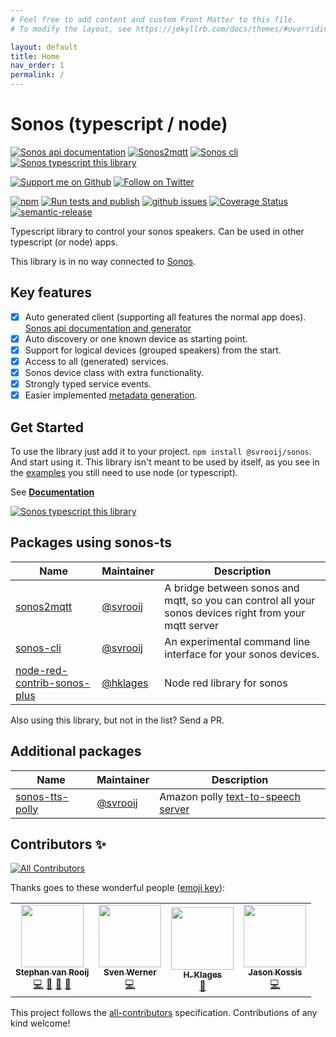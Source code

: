 ```yaml
---
# Feel free to add content and custom Front Matter to this file.
# To modify the layout, see https://jekyllrb.com/docs/themes/#overriding-theme-defaults

layout: default
title: Home
nav_order: 1
permalink: /
---
```


# Sonos (typescript / node)

[![Sonos api documentation][badge_sonos-docs]][link_sonos-docs]
[![Sonos2mqtt][badge_sonos-mqtt]][link_sonos-mqtt]
[![Sonos cli][badge_sonos-cli]][link_sonos-cli]
[![Sonos typescript this library][badge_sonos-typescript]][link_sonos-typescript]

[![Support me on Github][badge_sponsor]][link_sponsor]
[![Follow on Twitter][badge_twitter]][link_twitter]

[![npm][badge_npm]][link_npm]
[![Run tests and publish][badge_build]][link_build]
[![github issues][badge_issues]][link_issues]
[![Coverage Status][badge_coverage]](https://coveralls.io/github/svrooij/node-sonos-ts?branch=master)
[![semantic-release](https://img.shields.io/badge/%20%20%F0%9F%93%A6%F0%9F%9A%80-semantic--release-e10079.svg?style=for-the-badge)](//github.com/semantic-release/semantic-release)

Typescript library to control your sonos speakers. Can be used in other typescript (or node) apps.

This library is in no way connected to [Sonos](//en.wikipedia.org/wiki/Sonos).

## Key features

- [x] Auto generated client (supporting all features the normal app does). [Sonos api documentation and generator][link_sonos-docs]
- [x] Auto discovery or one known device as starting point.
- [x] Support for logical devices (grouped speakers) from the start.
- [x] Access to all (generated) services.
- [x] Sonos device class with extra functionality.
- [x] Strongly typed service events.
- [x] Easier implemented [metadata generation](https://github.com/svrooij/node-sonos-ts/blob/master/src/helpers/metadata-helper.ts).

## Get Started

To use the library just add it to your project. `npm install @svrooij/sonos`. And start using it. This library isn't meant to be used by itself, as you see in the [examples](https://github.com/svrooij/node-sonos-ts/tree/master/examples) you still need to use node (or typescript).

See **[Documentation](https://sonos-ts.svrooij.io/getting-started.html)**

[![Sonos typescript this library][badge_sonos-typescript]][link_sonos-typescript]

## Packages using sonos-ts

|Name|Maintainer|Description|
|----|----------|----------|
|[sonos2mqtt](https://svrooij.github.io/sonos2mqtt)|[@svrooij](//github.com/svrooij)|A bridge between sonos and mqtt, so you can control all your sonos devices right from your mqtt server|
|[sonos-cli](//github.com/svrooij/sonos-cli)|[@svrooij](//github.com/svrooij)|An experimental command line interface for your sonos devices.|
|[node-red-contrib-sonos-plus](https://www.npmjs.com/package/node-red-contrib-sonos-plus)|[@hklages](//github.com/hklages)|Node red library for sonos|

Also using this library, but not in the list? Send a PR.

## Additional packages

|Name|Maintainer|Description|
|----|----------|----------|
|[sonos-tts-polly](//github.com/svrooij/node-sonos-tts-polly)|[@svrooij](//github.com/svrooij)|Amazon polly [text-to-speech server](https://static.svrooij.nl/node-sonos-ts/sonos-device/notifications-and-tts.html#text-to-speech)|

## Contributors ✨

<!-- ALL-CONTRIBUTORS-BADGE:START - Do not remove or modify this section -->
[![All Contributors][badge_contrib]](#contributors-)
<!-- ALL-CONTRIBUTORS-BADGE:END -->

Thanks goes to these wonderful people ([emoji key](https://allcontributors.org/docs/en/emoji-key)):

<!-- ALL-CONTRIBUTORS-LIST:START - Do not remove or modify this section -->
<!-- prettier-ignore-start -->
<!-- markdownlint-disable -->
<table>
  <tr>
    <td align="center"><a href="https://svrooij.nl"><img src="https://avatars2.githubusercontent.com/u/1292510?v=4?s=100" width="100px;" alt=""/><br /><sub><b>Stephan van Rooij</b></sub></a><br /><a href="https://github.com/svrooij/node-sonos-ts/commits?author=svrooij" title="Code">💻</a> <a href="https://github.com/svrooij/node-sonos-ts/commits?author=svrooij" title="Documentation">📖</a> <a href="#ideas-svrooij" title="Ideas, Planning, & Feedback">🤔</a> <a href="#maintenance-svrooij" title="Maintenance">🚧</a></td>
    <td align="center"><a href="https://github.com/cheanrod"><img src="https://avatars3.githubusercontent.com/u/35066927?v=4?s=100" width="100px;" alt=""/><br /><sub><b>Sven Werner</b></sub></a><br /><a href="https://github.com/svrooij/node-sonos-ts/commits?author=cheanrod" title="Code">💻</a></td>
    <td align="center"><a href="https://github.com/hklages"><img src="https://avatars3.githubusercontent.com/u/17273119?v=4?s=100" width="100px;" alt=""/><br /><sub><b>H. Klages</b></sub></a><br /><a href="https://github.com/svrooij/node-sonos-ts/commits?author=hklages" title="Documentation">📖</a></td>
    <td align="center"><a href="https://github.com/jkossis"><img src="https://avatars.githubusercontent.com/u/1247832?v=4?s=100" width="100px;" alt=""/><br /><sub><b>Jason Kossis</b></sub></a><br /><a href="https://github.com/svrooij/node-sonos-ts/commits?author=jkossis" title="Code">💻</a></td>
  </tr>
</table>

<!-- markdownlint-restore -->
<!-- prettier-ignore-end -->

<!-- ALL-CONTRIBUTORS-LIST:END -->

This project follows the [all-contributors](https://github.com/all-contributors/all-contributors)
specification. Contributions of any kind welcome!

[badge_build]: https://img.shields.io/github/actions/workflow/status/svrooij/node-sonos-ts/test-and-release.yml?branch=beta&style=for-the-badge
[badge_contrib]: https://img.shields.io/github/all-contributors/svrooij/node-sonos-ts?style=for-the-badge
[badge_coverage]: https://img.shields.io/coverallsCoverage/github/svrooij/node-sonos-ts?style=for-the-badge&branch=beta
[badge_issues]: https://img.shields.io/github/issues/svrooij/node-sonos-ts?style=for-the-badge
[badge_npm]: https://img.shields.io/npm/v/@svrooij/sonos?style=for-the-badge
[badge_sonos-cli]: https://img.shields.io/badge/sonos-cli-blue?style=for-the-badge
[badge_sonos-docs]: https://img.shields.io/badge/sonos-api-blue?style=for-the-badge
[badge_sonos-mqtt]: https://img.shields.io/badge/sonos-mqtt-blue?style=for-the-badge
[badge_sonos-typescript]: https://img.shields.io/badge/sonos-typescript-blue?style=for-the-badge
[badge_sponsor]: https://img.shields.io/github/sponsors/svrooij?style=for-the-badge&logo=github
[badge_twitter]: https://img.shields.io/twitter/follow/svrooij?logo=twitter&style=for-the-badge

[link_build]: https://github.com/svrooij/node-sonos-ts/actions
[link_issues]: https://github.com/svrooij/node-sonos-ts/issues
[link_npm]: https://www.npmjs.com/package/@svrooij/sonos
[link_sonos-cli]: https://github.com/svrooij/sonos-cli
[link_sonos-docs]: https://sonos.svrooij.io/
[link_sonos-mqtt]: https://sonos2mqtt.svrooij.io/
[link_sonos-typescript]: https://sonos-ts.svrooij.io/
[link_sponsor]: https://github.com/sponsors/svrooij
[link_twitter]: https://twitter.com/svrooij
